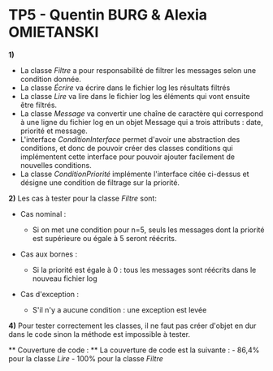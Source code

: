 # TP5 - Quentin BURG & Alexia OMIETANSKI

**1)**
  - La classe *Filtre* a pour responsabilité de filtrer les messages selon une condition donnée.
  - La classe *Écrire* va écrire dans le fichier log les résultats filtrés
  - La classe *Lire* va lire dans le fichier log les éléments qui vont ensuite être filtrés.
  - La classe *Message* va convertir une chaîne de caractère qui correspond à une ligne du fichier log en un objet Message qui a trois attributs : date, priorité et message.
  - L'interface *ConditionInterface* permet d'avoir une abstraction des conditions, et donc de pouvoir créer des classes conditions qui implémentent cette interface pour pouvoir ajouter facilement de nouvelles conditions.
  - La classe *ConditionPriorité* implémente l'interface citée ci-dessus et désigne une condition de filtrage sur la priorité.

**2)** Les cas à tester pour la classe *Filtre* sont:
  - Cas nominal :
      - Si on met une condition pour n=5, seuls les messages dont la priorité est supérieure ou égale à 5 seront réécrits.

   - Cas aux bornes :
      - Si la priorité est égale à 0 : tous les messages sont réécrits dans le nouveau fichier log

   - Cas d'exception :
      - S'il n'y a aucune condition : une exception est levée

**4)** Pour tester correctement les classes, il ne faut pas créer d'objet en dur dans le code sinon la méthode est impossible à tester.  

** Couverture de code : **
  La couverture de code est la suivante :
      - 86,4% pour la classe *Lire* 
      - 100% pour la classe *Filtre*
